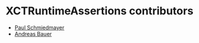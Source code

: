 <!--

This source file is part of the Stanford RuntimeAssertions open-source project

SPDX-FileCopyrightText: 2022 Stanford University and the project authors (see CONTRIBUTORS.md)

SPDX-License-Identifier: MIT

-->

XCTRuntimeAssertions contributors
====================

* [Paul Schmiedmayer](https://github.com/PSchmiedmayer)
* [Andreas Bauer](https://github.com/bauer-andreas)
